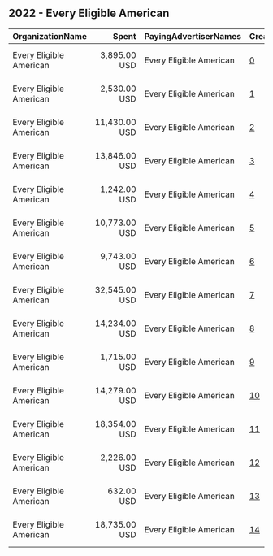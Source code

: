 ## 2022 - Every Eligible American 
|OrganizationName|Spent|PayingAdvertiserNames|CreativeUrls|Impressions|Genders|AgeBrackets|CountryCodes|BillingAddresses|CandidateBallotInformation|
|:---|---:|:---|:---|---:|:---|:---|:---|:---|:---|
|Every Eligible American|3,895.00 USD|Every Eligible American|[0](https://www.snap.com/political-ads/asset/bd9f3fa7df0f113d06ff598c1d2eac2368b4bb475526d763cd2c5c08b093aab5?mediaType=mp4)|167,940||18-35|united states|"600 Pennsylvania Ave SE #15180  ,Washington,20003,US"||
|Every Eligible American|2,530.00 USD|Every Eligible American|[1](https://www.snap.com/political-ads/asset/e2e7e66d40284431786bb8ac37af319a6185bfbc90b9ba757f82708a657abf4d?mediaType=mp4)|108,313||18-35|united states|"600 Pennsylvania Ave SE #15180  ,Washington,20003,US"||
|Every Eligible American|11,430.00 USD|Every Eligible American|[2](https://www.snap.com/political-ads/asset/a414a73439e2c82f77b3fef4ed0675e80fbd258eae261544ea69d7e6986f53eb?mediaType=mp4)|414,557||18-35|united states|"600 Pennsylvania Ave SE #15180  ,Washington,20003,US"||
|Every Eligible American|13,846.00 USD|Every Eligible American|[3](https://www.snap.com/political-ads/asset/94977acfc97f24fbe82e7274ed32eb6b9884195c896e141841e33c4bc8b13aa9?mediaType=mp4)|1,540,714|||united states|"600 Pennsylvania Ave SE #15180  ,Washington,20003,US"||
|Every Eligible American|1,242.00 USD|Every Eligible American|[4](https://www.snap.com/political-ads/asset/e2e7e66d40284431786bb8ac37af319a6185bfbc90b9ba757f82708a657abf4d?mediaType=mp4)|51,087||18-35|united states|"600 Pennsylvania Ave SE #15180  ,Washington,20003,US"||
|Every Eligible American|10,773.00 USD|Every Eligible American|[5](https://www.snap.com/political-ads/asset/f6817c354f85f17efe206444806018844f105105f752f25c95c5d48c960567bb?mediaType=mp4)|382,596||18-35|united states|"600 Pennsylvania Ave SE #15180  ,Washington,20003,US"||
|Every Eligible American|9,743.00 USD|Every Eligible American|[6](https://www.snap.com/political-ads/asset/77dde398b2f0e53116b43cb53b827771d3ffc0780f6aa054c9054f25feda9a59?mediaType=mp4)|385,581||18-35|united states|"600 Pennsylvania Ave SE #15180  ,Washington,20003,US"||
|Every Eligible American|32,545.00 USD|Every Eligible American|[7](https://www.snap.com/political-ads/asset/65c1946b28c77bb89590573174853cf148dbed14c1737d74f124e75758f96414?mediaType=mp4)|1,880,898||18+|united states|"600 Pennsylvania Ave SE #15180  ,Washington,20003,US"||
|Every Eligible American|14,234.00 USD|Every Eligible American|[8](https://www.snap.com/political-ads/asset/65abf3cb8e5cc96b48a047a2edb1aa7e7803ccf590b3b50bcc70fbe681b43c0d?mediaType=mp4)|772,323||18+|united states|"600 Pennsylvania Ave SE #15180  ,Washington,20003,US"||
|Every Eligible American|1,715.00 USD|Every Eligible American|[9](https://www.snap.com/political-ads/asset/e2e7e66d40284431786bb8ac37af319a6185bfbc90b9ba757f82708a657abf4d?mediaType=mp4)|71,553||18-35|united states|"600 Pennsylvania Ave SE #15180  ,Washington,20003,US"||
|Every Eligible American|14,279.00 USD|Every Eligible American|[10](https://www.snap.com/political-ads/asset/a0ffae1546a7eb637ee0032717bfa98448940c906b54256af162788e6eda40dc?mediaType=mp4)|788,964||18+|united states|"600 Pennsylvania Ave SE #15180  ,Washington,20003,US"||
|Every Eligible American|18,354.00 USD|Every Eligible American|[11](https://www.snap.com/political-ads/asset/e79154a78641856b32eaa6d2dbfc85f6e4e54b4f0bd5fde8cb830628fb1e2d3e?mediaType=mp4)|1,060,907||18+|united states|"600 Pennsylvania Ave SE #15180  ,Washington,20003,US"||
|Every Eligible American|2,226.00 USD|Every Eligible American|[12](https://www.snap.com/political-ads/asset/6cdfb89afc7fad8a4272f6c8066f8dd51916d65cec983228d1e0d23af5e10763?mediaType=mp4)|89,204||18-35|united states|"600 Pennsylvania Ave SE #15180  ,Washington,20003,US"||
|Every Eligible American|632.00 USD|Every Eligible American|[13](https://www.snap.com/political-ads/asset/e2e7e66d40284431786bb8ac37af319a6185bfbc90b9ba757f82708a657abf4d?mediaType=mp4)|27,433||18-35|united states|"600 Pennsylvania Ave SE #15180  ,Washington,20003,US"||
|Every Eligible American|18,735.00 USD|Every Eligible American|[14](https://www.snap.com/political-ads/asset/cd7ea3efa20da6569e3368ae7a9de3958489ba78922f86bea8d58b0bd9ef816e?mediaType=mp4)|725,846||18-35|united states|"600 Pennsylvania Ave SE #15180  ,Washington,20003,US"||
